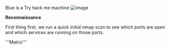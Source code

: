 
Blue is a Try hack me machine
![image](https://github.com/user-attachments/assets/2f77bd75-7f2d-4c6b-b277-7735d402cc25)

**Reconnaissance**

First thing first, we run a quick initial nmap scan to see which ports are open and which services are running on those ports.

'''Matrix'''
